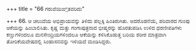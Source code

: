 +++
title = "66 ಗರುವೆಯಿಙ್ಗಿತವರಿದು"

+++
66. ಆ ಚಲುವೆಯ ಅಭಿಪ್ರಾಯವನ್ನು ತಿಳಿದು ಪಲ್ಲಕ್ಕಿ ಹಿಂತಿರುಗಿತು. ಅದರೊಡನೆಯೆ,  ಪರಿವಾರದ ಗುಂಪು ಆಕೆಯನ್ನು ಹಿಂಬಾಲಿಸಿತು. ಕೃಷ್ಣ ಮತ್ತು ಗಂಗಾಪುತ್ರನಾದ ಭೀಷ್ಮರನ್ನು ಹೊರತುಪಡಿಸಿ ಉಳಿದ ಧರಣೀಪತಿಗಳು ಕಣ್ಣುಗಳಿಂದಲೂ ಮನಸೇಂದ್ರಿಯಗಳಿಂದಲೂ ಆಕೆಯನ್ನು ಕಳಿಸಿಕೊಡುತ್ತ ಬರಿಯ ಶರೀರ ಮಾತ್ರವಾಗಿ ತೋರಿಕೆಯವೇಷದಲ್ಲಿ ಸಿಂಹಾಸನವನ್ನು ಇಳಿಯದೆ ಮಂಡಿಸಿದ್ದರು.